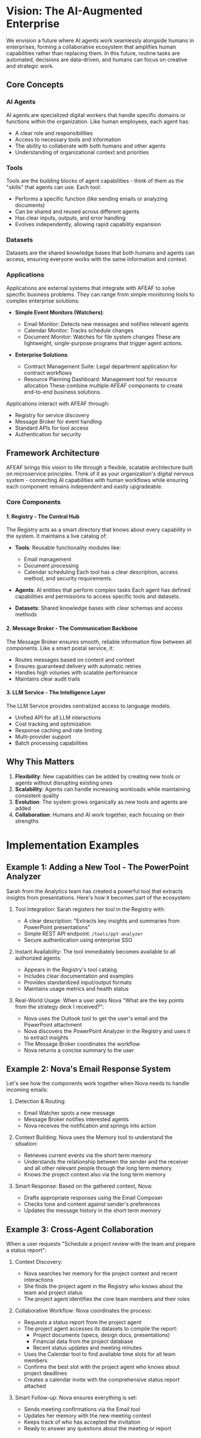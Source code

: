 # Vision: The AI-Augmented Enterprise

We envision a future where AI agents work seamlessly alongside humans in enterprises, forming a collaborative ecosystem that amplifies human capabilities rather than replacing them. In this future, routine tasks are automated, decisions are data-driven, and humans can focus on creative and strategic work.

## Core Concepts

### AI Agents
AI agents are specialized digital workers that handle specific domains or functions within the organization. Like human employees, each agent has:
- A clear role and responsibilities
- Access to necessary tools and information
- The ability to collaborate with both humans and other agents
- Understanding of organizational context and priorities

### Tools
Tools are the building blocks of agent capabilities - think of them as the "skills" that agents can use. Each tool:
- Performs a specific function (like sending emails or analyzing documents)
- Can be shared and reused across different agents
- Has clear inputs, outputs, and error handling
- Evolves independently, allowing rapid capability expansion

### Datasets
Datasets are the shared knowledge bases that both humans and agents can access, ensuring everyone works with the same information and context.

### Applications
Applications are external systems that integrate with AFEAF to solve specific business problems. They can range from simple monitoring tools to complex enterprise solutions:

- **Simple Event Monitors (Watchers)**:
  - Email Monitor: Detects new messages and notifies relevant agents
  - Calendar Monitor: Tracks schedule changes
  - Document Monitor: Watches for file system changes
  These are lightweight, single-purpose programs that trigger agent actions.

- **Enterprise Solutions**:
  - Contract Management Suite: Legal department application for contract workflows
  - Resource Planning Dashboard: Management tool for resource allocation
  These combine multiple AFEAF components to create end-to-end business solutions.

Applications interact with AFEAF through:
- Registry for service discovery
- Message Broker for event handling
- Standard APIs for tool access
- Authentication for security

## Framework Architecture

AFEAF brings this vision to life through a flexible, scalable architecture built on microservice principles. Think of it as your organization's digital nervous system - connecting AI capabilities with human workflows while ensuring each component remains independent and easily upgradeable.

### Core Components

#### 1. Registry - The Central Hub
The Registry acts as a smart directory that knows about every capability in the system. It maintains a live catalog of:

- **Tools**: Reusable functionality modules like:
  - Email management
  - Document processing
  - Calendar scheduling
  Each tool has a clear description, access method, and security requirements.

- **Agents**: AI entities that perform complex tasks
  Each agent has defined capabilities and permissions to access specific tools and datasets.

- **Datasets**: Shared knowledge bases with clear schemas and access methods

#### 2. Message Broker - The Communication Backbone
The Message Broker ensures smooth, reliable information flow between all components. Like a smart postal service, it:
- Routes messages based on content and context
- Ensures guaranteed delivery with automatic retries
- Handles high volumes with scalable performance
- Maintains clear audit trails

#### 3. LLM Service - The Intelligence Layer
The LLM Service provides centralized access to language models:
- Unified API for all LLM interactions
- Cost tracking and optimization
- Response caching and rate limiting
- Multi-provider support
- Batch processing capabilities

## Why This Matters

1. **Flexibility**: New capabilities can be added by creating new tools or agents without disrupting existing ones
2. **Scalability**: Agents can handle increasing workloads while maintaining consistent quality
3. **Evolution**: The system grows organically as new tools and agents are added
4. **Collaboration**: Humans and AI work together, each focusing on their strengths

# Implementation Examples

## Example 1: Adding a New Tool - The PowerPoint Analyzer

Sarah from the Analytics team has created a powerful tool that extracts insights from presentations. Here's how it becomes part of the ecosystem:

1. Tool Integration:
   Sarah registers her tool in the Registry with:
   - A clear description: "Extracts key insights and summaries from PowerPoint presentations"
   - Simple REST API endpoint: `/tools/ppt-analyzer`
   - Secure authentication using enterprise SSO

2. Instant Availability:
   The tool immediately becomes available to all authorized agents:
   - Appears in the Registry's tool catalog
   - Includes clear documentation and examples
   - Provides standardized input/output formats
   - Maintains usage metrics and health status

3. Real-World Usage:
   When a user asks Nova "What are the key points from the strategy deck I received?":
   - Nova uses the Outlook tool to get the user's email and the PowerPoint attachment
   - Nova discovers the PowerPoint Analyzer in the Registry and uses it to extract insights
   - The Message Broker coordinates the workflow
   - Nova returns a concise summary to the user

## Example 2: Nova's Email Response System

Let's see how the components work together when Nova needs to handle incoming emails:

1. Detection & Routing:
   - Email Watcher spots a new message
   - Message Broker notifies interested agents
   - Nova receives the notification and springs into action

2. Context Building:
   Nova uses the Memory tool to understand the situation:
   - Retrieves current events via the short term memory
   - Understands the relationship between the sender and the receiver and all other relevant people through the long term memory
   - Knows the project context also via the long term memory
   
3. Smart Response:
   Based on the gathered context, Nova:
   - Drafts appropriate responses using the Email Composer
   - Checks tone and content against sender's preferences
   - Updates the message history in the short term memory

## Example 3: Cross-Agent Collaboration

When a user requests "Schedule a project review with the team and prepare a status report":

1. Context Discovery:
   - Nova searches her memory for the project context and recent interactions
   - She finds the project agent in the Registry who knows about the team and project status
   - The project agent identifies the core team members and their roles

2. Collaborative Workflow:
   Nova coordinates the process:
   - Requests a status report from the project agent
   - The project agent accesses its datasets to compile the report:
     * Project documents (specs, design docs, presentations)
     * Financial data from the project database
     * Recent status updates and meeting minutes
   - Uses the Calendar tool to find available time slots for all team members
   - Confirms the best slot with the project agent who knows about project deadlines
   - Creates a calendar invite with the comprehensive status report attached

3. Smart Follow-up:
   Nova ensures everything is set:
   - Sends meeting confirmations via the Email tool
   - Updates her memory with the new meeting context
   - Keeps track of who has accepted the invitation
   - Ready to answer any questions about the meeting or report 